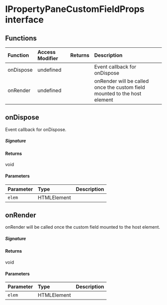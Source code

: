 # IPropertyPaneCustomFieldProps interface












## Functions

| Function	   | Access Modifier | Returns	| Description|
|:-------------|:----|:-------|:-----------|
|onDispose      | undefined | | Event callback for onDispose |
|onRender      | undefined | | onRender will be called once the custom field mounted to the host element |


## onDispose

Event callback for onDispose.

##### Signature

#### Returns
void

#### Parameters


| Parameter	   | Type    | Description |
|:-------------|:---------------|:------------|
| `elem`    | HTMLElement |  |


## onRender

onRender will be called once the custom field mounted to the host element.

##### Signature

#### Returns
void

#### Parameters


| Parameter	   | Type    | Description |
|:-------------|:---------------|:------------|
| `elem`    | HTMLElement |  |

